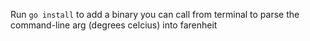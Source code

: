 Run `go install` to add a binary you can call from terminal to parse the command-line arg (degrees celcius) into farenheit
